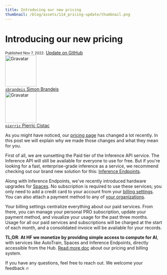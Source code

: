 ```yaml
---
title: Introducing our new pricing
thumbnail: /blog/assets/114_pricing-update/thumbnail.png
---
```


<h1>Introducing our new pricing</h1>

<div class="blog-metadata">
    <small>Published Nov 7, 2022.</small>
    <a target="_blank" class="btn no-underline text-sm mb-5 font-sans" href="https://github.com/huggingface/blog/blob/main/pricing-update.md">
        Update on GitHub
    </a>
</div>

<div class="author-card">
    <a href="/sbrandeis">
        <img class="avatar avatar-user" src="https://aeiljuispo.cloudimg.io/v7/https://s3.amazonaws.com/moonup/production/uploads/1608146735109-5fcfb7c407408029ba3577e2.png?w=200&h=200&f=face" width="100" title="Gravatar">
        <div class="bfc">
            <code>sbrandeis</code>
            <span class="fullname">Simon Brandeis</span>
        </div>
    </a>
	 <a href="/pierric">
        <img class="avatar avatar-user" src="https://aeiljuispo.cloudimg.io/v7/https://s3.amazonaws.com/moonup/production/uploads/1624630689857-5e67de201009063689407481.jpeg?w=200&h=200&f=face" width="100" title="Gravatar">
        <div class="bfc">
            <code>pierric</code>
            <span class="fullname">Pierric Cistac</span>
        </div>
    </a>
</div>

As you might have noticed, our [pricing page](https://huggingface.co/pricing) has changed a lot recently. In this post we will explain why we made those changes and what they mean for you.

First of all, we are sunsetting the Paid tier of the Inference API service. The Inference API will still be available for everyone to use for free. But if you're looking for a fast, enterprise-grade inference as a service, we recommend checking out our brand new solution for this: [Inference Endpoints](https://huggingface.co/inference-endpoints).

Along with Inference Endpoints, we've recently introduced hardware upgrades for [Spaces](https://huggingface.co/spaces/launch). No subscription is required to use these services; you only need to add a credit card to your account from your [billing settings](https://huggingface.co/settings/billing). You can also attach a payment method to any of [your organizations](https://huggingface.co/settings/organizations).

Your billing settings centralize everything about our paid services. From there, you can manage your personal PRO subscription, update your payment method, and visualize your usage for the past three months. Usage for all our paid services and subscriptions will be charged at the start of each month, and a consolidated invoice will be available for your records.

**TL;DR**: **At HF we monetize by providing simple access to compute for AI**, with services like AutoTrain, Spaces and Inference Endpoints, directly accessible from the Hub. [Read more doc](https://huggingface.co/docs/hub/billing) about our pricing and billing system.

If you have any questions, feel free to reach out. We welcome your feedback 🔥

